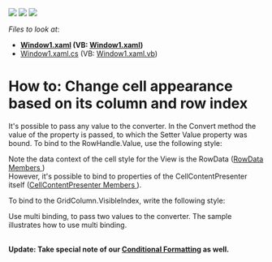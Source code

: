 <!-- default badges list -->
![](https://img.shields.io/endpoint?url=https://codecentral.devexpress.com/api/v1/VersionRange/128648712/10.1.4%2B)
[![](https://img.shields.io/badge/Open_in_DevExpress_Support_Center-FF7200?style=flat-square&logo=DevExpress&logoColor=white)](https://supportcenter.devexpress.com/ticket/details/E2154)
[![](https://img.shields.io/badge/📖_How_to_use_DevExpress_Examples-e9f6fc?style=flat-square)](https://docs.devexpress.com/GeneralInformation/403183)
<!-- default badges end -->
<!-- default file list -->
*Files to look at*:

* **[Window1.xaml](./CS/DXGrid_ConditionalFormatting/Window1.xaml) (VB: [Window1.xaml](./VB/DXGrid_ConditionalFormatting/Window1.xaml))**
* [Window1.xaml.cs](./CS/DXGrid_ConditionalFormatting/Window1.xaml.cs) (VB: [Window1.xaml.vb](./VB/DXGrid_ConditionalFormatting/Window1.xaml.vb))
<!-- default file list end -->
# How to: Change cell appearance based on its column and row index


<p>It's possible to pass any value to the converter. In the Convert method the value of the property is passed, to which the Setter Value property was bound. To bind to the RowHandle.Value, use the following style:</p>
<p><Style x:Key="customCellStyle" TargetType="dxg:CellContentPresenter"><br />    <Setter Property="Background"<br />            Value="{Binding Path= Data.RowHandle.Value,<br />            Converter={local:YourConverter}}"/><br /> </Style></p>
<p>Note the data context of the cell style for the View is the RowData (<a href="http://documentation.devexpress.com/#WPF/DevExpressWpfGridRowDataMembersTopicAll"><u>RowData Members </u></a>)<br /> However, it's possible to bind to properties of the CellContentPresenter itself (<a href="http://documentation.devexpress.com/#WPF/DevExpressWpfGridCellContentPresenterMembersTopicAll"><u>CellContentPresenter Members </u></a>).</p>
<p>To bind to the GridColumn.VisibleIndex, write the following style:</p>
<p><Style x:Key="customCellStyle" TargetType="dxg:CellContentPresenter"><br />    <Setter Property="Background"<br />            Value="{Binding Path= Column.VisibleIndex, RelativeSource={RelativeSource Self},<br />            Converter={local:YourConverter}}"/><br /> </Style></p>
<p>Use multi binding, to pass two values to the converter. The sample illustrates how to use multi binding.<br /><br /></p>
<p><strong>Update: Take special note of our </strong><a href="https://documentation.devexpress.com/#WPF/CustomDocument17130"><strong>Conditional Formatting</strong></a><strong> as well.</strong></p>

<br/>



